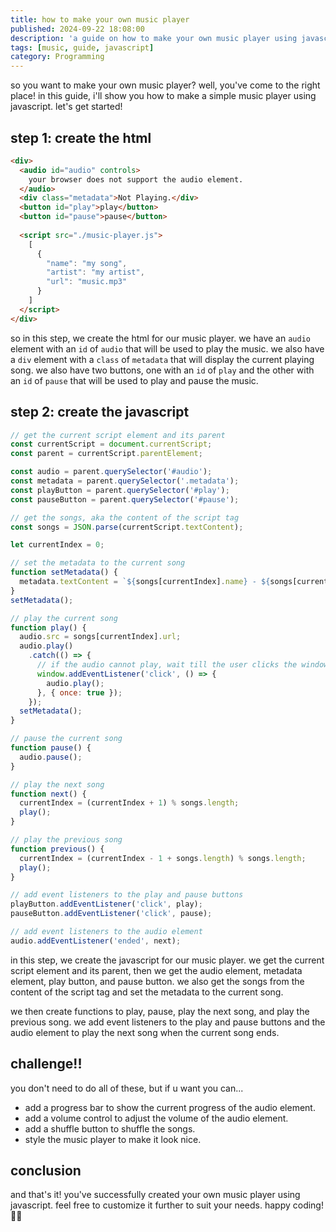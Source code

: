 ```yaml
---
title: how to make your own music player
published: 2024-09-22 18:08:00
description: 'a guide on how to make your own music player using javascript'
tags: [music, guide, javascript]
category: Programming
---
```


so you want to make your own music player? well, you've come to the right place! in this guide, i'll show you how to make a simple music player using javascript. let's get started!

## step 1: create the html

```html
<div>
  <audio id="audio" controls>
    your browser does not support the audio element.
  </audio>
  <div class="metadata">Not Playing.</div>
  <button id="play">play</button>
  <button id="pause">pause</button>
  
  <script src="./music-player.js">
    [
      {
        "name": "my song",
        "artist": "my artist",
        "url": "music.mp3"
      }
    ]
  </script>
</div>
```

so in this step, we create the html for our music player. we have an `audio` element with an `id` of `audio` that will be used to play the music. we also have a `div` element with a `class` of `metadata` that will display the current playing song. we also have two buttons, one with an `id` of `play` and the other with an `id` of `pause` that will be used to play and pause the music.

## step 2: create the javascript

```javascript
// get the current script element and its parent
const currentScript = document.currentScript;
const parent = currentScript.parentElement;

const audio = parent.querySelector('#audio');
const metadata = parent.querySelector('.metadata');
const playButton = parent.querySelector('#play');
const pauseButton = parent.querySelector('#pause');

// get the songs, aka the content of the script tag
const songs = JSON.parse(currentScript.textContent);

let currentIndex = 0;

// set the metadata to the current song
function setMetadata() {
  metadata.textContent = `${songs[currentIndex].name} - ${songs[currentIndex].artist}`;
}
setMetadata();

// play the current song
function play() {
  audio.src = songs[currentIndex].url;
  audio.play()
    .catch(() => {
      // if the audio cannot play, wait till the user clicks the window
      window.addEventListener('click', () => {
        audio.play();
      }, { once: true });
    });
  setMetadata();
}

// pause the current song
function pause() {
  audio.pause();
}

// play the next song
function next() {
  currentIndex = (currentIndex + 1) % songs.length;
  play();
}

// play the previous song
function previous() {
  currentIndex = (currentIndex - 1 + songs.length) % songs.length;
  play();
}

// add event listeners to the play and pause buttons
playButton.addEventListener('click', play);
pauseButton.addEventListener('click', pause);

// add event listeners to the audio element
audio.addEventListener('ended', next);
```

in this step, we create the javascript for our music player. we get the current script element and its parent, then we get the audio element, metadata element, play button, and pause button. we also get the songs from the content of the script tag and set the metadata to the current song.

we then create functions to play, pause, play the next song, and play the previous song. we add event listeners to the play and pause buttons and the audio element to play the next song when the current song ends.

## challenge!!

you don't need to do all of these, but if u want you can...

- add a progress bar to show the current progress of the audio element.
- add a volume control to adjust the volume of the audio element.
- add a shuffle button to shuffle the songs.
- style the music player to make it look nice.

## conclusion

and that's it! you've successfully created your own music player using javascript. feel free to customize it further to suit your needs. happy coding! 🎵🎶